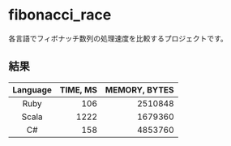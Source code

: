 # fibonacci_race

各言語でフィボナッチ数列の処理速度を比較するプロジェクトです。

## 結果

Language | TIME, MS | MEMORY, BYTES
:------: |---------:|-------------:
Ruby     | 106      | 2510848
Scala     | 1222     | 1679360
C#     | 158     | 4853760
